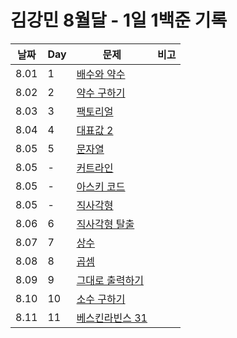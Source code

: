 # 김강민 8월달 - 1일 1백준 기록

| 날짜 | Day | 문제                       | 비고 |
| ---- | --- | -------------------------- | ---- |
| 8.01 | 1   | [배수와 약수](./0801/)     |
| 8.02 | 2   | [약수 구하기](./0802/)     |
| 8.03 | 3   | [팩토리얼](./0803/)        |
| 8.04 | 4   | [대표값 2](./0804/)        |
| 8.05 | 5   | [문자열](./0805/)          |
| 8.05 | -   | [커트라인](./0805/)        |
| 8.05 | -   | [아스키 코드](./0805/)     |
| 8.05 | -   | [직사각형](./0805/)        |
| 8.06 | 6   | [직사각형 탈출](./0806/)   |
| 8.07 | 7   | [상수](./0807/)            |
| 8.08 | 8   | [곱셈](./0808/)            |
| 8.09 | 9   | [그대로 출력하기](./0809/) |
| 8.10 | 10  | [소수 구하기](./0810/)     |
| 8.11 | 11  | [베스킨라빈스 31](./0811/) |
